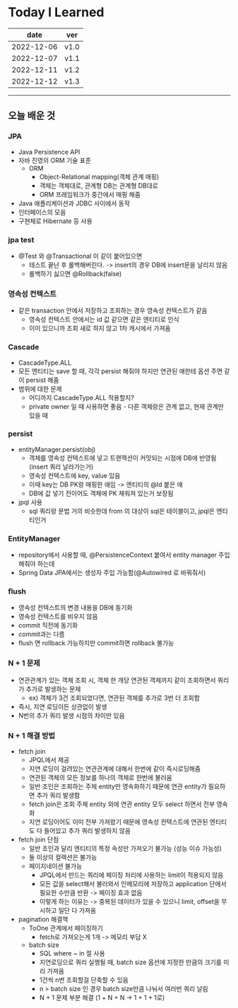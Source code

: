 # Today I Learned

|date|ver|
|----|----|
|2022-12-06| v1.0|
|2022-12-07| v1.1|
|2022-12-11| v1.2|
|2022-12-12| v1.3|
---
## 오늘 배운 것
### JPA 
* Java Persistence API
* 자바 진영의 ORM 기술 표준
    * ORM
        * Object-Relational mapping(객체 관계 매핑)
        * 객체는 객체대로, 관계형 DB는 관계형 DB대로
        * ORM 프레임워크가 중간에서 매핑 해줌
* Java 애플리케이션과 JDBC 사이에서 동작
* 인터페이스의 모음
* 구현체로 Hibernate 등 사용

### jpa test
* @Test 와 @Transactional 이 같이 붙어있으면
    * 테스트 끝난 후 롤백해버린다. -> insert의 경우 DB에 insert문을 날리지 않음
    * 롤백하기 싫으면 @Rollback(false)

### 영속성 컨텍스트
* 같은 transaction 안에서 저장하고 조회하는 경우 영속성 컨텍스트가 같음
    * 영속성 컨텍스트 안에서는 id 값 같으면 같은 엔티티로 인식
    * 이미 있으니까 조회 새로 하지 않고 1차 캐시에서 가져옴


### Cascade
* CascadeType.ALL
 * 모든 엔티티는 save 할 때, 각각 persist 해줘야 하지만 연관된 애한테 옵션 주면 같이 persist 해줌
 * 범위에 대한 문제
    * 어디까지 CascadeType.ALL 적용할지?
    * private owner 일 때 사용하면 좋음 - 다른 객체랑은 관계 없고, 현재 관계만 있을 때

### persist
* entityManager.persist(obj)
    * 객체를 영속성 컨텍스트에 넣고 트랜잭션이 커밋되는 시점에 DB에 반영됨(insert 쿼리 날라가는거)
    * 영속성 컨텍스트에 key, value 있음
    * 이때 key는 DB PK랑 매핑한 애임 -> 엔티티의 @Id 붙은 애
    * DB에 값 넣기 전이어도 객체에 PK 채워져 있는거 보장됨
* jpql 사용
    * sql 쿼리랑 문법 거의 비슷한데 from 의 대상이 sql은 테이블이고, jpql은 엔티티인거

### EntityManager
* repository에서 사용할 때, @PersistenceContext 붙여서 entity manager 주입 해줘야 하는데 
* Spring Data JPA에서는 생성자 주입 가능함(@Autowired 로 바꿔줘서)

### flush
* 영속성 컨텍스트의 변경 내용을 DB에 동기화
* 영속성 컨텍스트를 비우지 않음
* commit 직전에 동기화
* commit과는 다름
* flush 면 rollback 가능하지만 commit하면 rollback 불가능

### N + 1 문제
* 연관관계가 있는 객체 조회 시, 객체 한 개당 연관된 객체까지 같이 조회하면서 쿼리가 추가로 발생하는 문제
    * ex) 객체가 3건 조회되었다면, 연관된 객체를 추가로 3번 더 조회함
* 즉시, 지연 로딩이든 상관없이 발생
* N번의 추가 쿼리 발생 시점의 차이만 있음

### N + 1 해결 방법
* fetch join
    * JPQL에서 제공
    * 지연 로딩이 걸려있는 연관관계에 대해서 한번에 같이 즉시로딩해줌
    * 연관된 객체의 모든 정보를 하나의 객체로 한번에 불러옴
    * 일반 조인은 조회하는 주체 entity만 영속화하기 때문에 연관 entity가 필요하면 추가 쿼리 발생함
    * fetch join은 조회 주체 entity 외에 연관 entity 모두 select 하면서 전부 영속화
    * 지연 로딩이어도 이미 전부 가져왔기 때문에 영속성 컨텍스트에 연관된 엔티티도 다 들어있고 추가 쿼리 발생하지 않음
* fetch join 단점
    * 일반 조인과 달리 엔티티의 특정 속성만 가져오기 불가능 (성능 이슈 가능성)
    * 둘 이상의 컬렉션은 불가능
    * 페이지네이션 불가능
        * JPQL에서 만드는 쿼리에 페이징 처리에 사용하는 limit이 적용되지 않음
        * 모든 값을 select해서 불러와서 인메모리에 저장하고 application 단에서 필요한 수만큼 반환 -> 페이징 효과 없음
        * 이렇게 하는 이유는 -> 중복된 데이터가 있을 수 있으니 limit, offset을 무시하고 일단 다 가져옴
* pagination 해결책
    * ToOne 관계에서 페이징하기
        * fetch로 가져오는게 1개 -> 메모리 부담 X
    * batch size
        * SQL where ~ in 절 사용
        * 지연로딩으로 쿼리 실행될 때, batch size 옵션에 지정한 만큼의 크기를 미리 가져옴
        *  1건씩 n번 조회할걸 단축할 수 있음
        * n > batch size 인 경우 batch size만큼 나눠서 여러번 쿼리 날림
        * N + 1 문제 부분 해결 (1 + N + N -> 1 + 1 + 1로)


